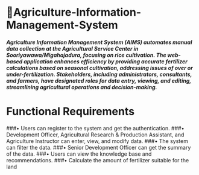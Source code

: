 ﻿#  🌾Agriculture-Information-Management-System
##### Agriculture Information Management System (AIMS) automates manual data collection at the Agricultural Service Center in Sooriyawawa/Migahajadura, focusing on rice cultivation. The web-based application enhances efficiency by providing accurate fertilizer calculations based on seasonal cultivation, addressing issues of over or under-fertilization. Stakeholders, including administrators, consultants, and farmers, have designated roles for data entry, viewing, and editing, streamlining agricultural operations and decision-making.

 # Functional Requirements
 
###• Users can register to the system and get the authentication.
###• Development Officer, Agricultural Research & Production Assistant, and Agriculture Instructor 
   can enter, view, and modify data.
###• The system can filter the data.
###• Senior Development Officer can get the summary of the data.
###• Users can view the knowledge base and recommendations.
###• Calculate the amount of fertilizer suitable for the land
